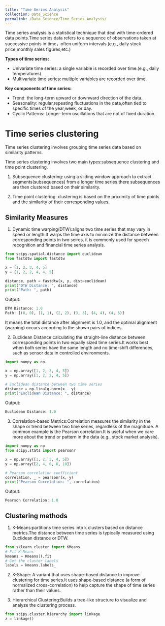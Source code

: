 ```yaml
---
title: "Time Series Analysis"
collection: Data_Science
permalink: /Data_Science/Time_Series_Analysis/
---
```

Time series analysis is a statistical technique that deal with time-ordered data points.Time series data refers to a sequence of observations taken at successive points in time，often uniform intervals.(e.g., daily stock price,monthly sales figures,etc.)

**Types of time series:**
- Univariate time series: a single variable is recorded over time.(e.g., daily temperatures)
- Multivariate time series: multiple variables are recorded over time.

**Key components of time series:**
- Trend: the long-term upward or downward direction of the data.
- Seasonality: regular,repeating fluctuations in the data,often tied to specific times of the year,week, or day.
- Cyclic Patterns: Longer-term oscillations that are not of fixed duration.

# Time series clustering
Time series clustering involves grouping time series data based on similarity patterns.

Time series clustering involves two main types:subsequence clustering and time point clustering.

1. Subsequence clustering: using a sliding window approach to extract segments(subsequences) from a longer time series.there subsequences are then clustered based on their similarity.

2. Time point clustering: clustering is based on the proximity of time points and the similarity of their corresponding values.

## Similarity Measures
1. Dynamic time warping(DTW):aligns two time series that may vary in speed or length.It warps the time axis to minimize the distance between corresponding points in two seires. it is commonly used for speech recognition and financial time series analysis.  
   
```python
from scipy.spatial.distance import euclidean
from fastdtw import fastdtw

x = [1, 2, 3, 4, 5]
y = [1, 2, 2, 4, 4, 5]

distance, path = fastdtw(x, y, dist=euclidean)
print("DTW Distance: ", distance)
print("Path: ", path)
```

Output:
```python
DTW Distance: 1.0
Path: [(0, 0), (1, 1), (2, 2), (3, 3), (4, 4), (4, 5)]
```
It means the total distance after alignment is 1.0, and the optimal alignment (warping) occurs according to the shown pairs of indices.

2. Euclidean Distance:calculating the straight-line distance between corresponding points in two equally sized time series.It works best when both series have the same length and no time-shift differences, such as sensor data in controlled environments.
   
```python
import numpy as np

x = np.array([1, 2, 3, 4, 5])
y = np.array([1, 2, 2, 4, 5])

# Euclidean distance between two time series
distance = np.linalg.norm(x - y)
print("Euclidean Distance: ", distance)
```

Output:

```python
Euclidean Distance: 1.0
```
3. Correlation-based Metrics:Correlation measures the similarity in the shape or trend between two time series, regardless of the magnitude. A common example is the Pearson correlation.It is useful when we care more about the trend or pattern in the data (e.g., stock market analysis).
   
```python
import numpy as np
from scipy.stats import pearsonr

x = np.array([1, 2, 3, 4, 5])
y = np.array([2, 4, 6, 8, 10])

# Pearson correlation coefficient
correlation, _ = pearsonr(x, y)
print("Pearson Correlation: ", correlation)
```
Output:

```python
Pearson Correlation: 1.0
```

## Clustering methods
1. K-Means:partitions time series into k clusters based on distance metrics.The distance between time series is typically measured using Euclidean distance or DTW.

```python
from sklearn.cluster import KMeans
# Fit K-Means
kmeans = Kmeans().fit
# Get the cluster labels
labels = kmeans.labels_
```

2. K-Shape: A variant that uses shape-based distance to improve clustering for time series.It uses shape-based distance (a form of normalized cross-correlation) to help capture the shape of time series rather than their values.
   
   
3. Hierarchical Clustering:Builds a tree-like structure to visualize and analyze the clustering process.

```python
from scipy.cluster.hierarchy import linkage
z = linkage()
```